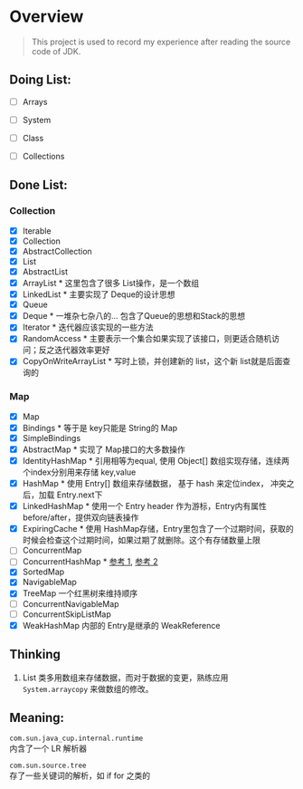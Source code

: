 # Overview

> This project is used to record my experience after reading the source code of JDK.

## Doing List:

- [ ] Arrays
- [ ] System
- [ ] Class
- [ ] Collections


## Done List:

### Collection

- [X] Iterable
- [X] Collection
- [X] AbstractCollection
- [X] List
- [X] AbstractList
- [X] ArrayList * 这里包含了很多 List操作，是一个数组
- [X] LinkedList * 主要实现了 Deque的设计思想
- [X] Queue
- [X] Deque * 一堆杂七杂八的... 包含了Queue的思想和Stack的思想
- [X] Iterator * 迭代器应该实现的一些方法
- [X] RandomAccess * 主要表示一个集合如果实现了该接口，则更适合随机访问；反之迭代器效率更好
- [X] CopyOnWriteArrayList * 写时上锁，并创建新的 list，这个新 list就是后面查询的

### Map

- [X] Map
- [X] Bindings * 等于是 key只能是 String的 Map
- [X] SimpleBindings
- [X] AbstractMap * 实现了 Map接口的大多数操作
- [X] IdentityHashMap * 引用相等为equal, 使用 Object[] 数组实现存储，连续两个index分别用来存储 key,value
- [X] HashMap * 使用 Entry[] 数组来存储数据， 基于 hash 来定位index， 冲突之后，加载 Entry.next下
- [X] LinkedHashMap * 使用一个 Entry header 作为游标，Entry内有属性 before/after，提供双向链表操作
- [X] ExpiringCache * 使用 HashMap存储，Entry里包含了一个过期时间，获取的时候会检查这个过期时间，如果过期了就删除。这个有存储数量上限
- [ ] ConcurrentMap
- [ ] ConcurrentHashMap * [参考 1][ConcurrentHashMap01], [参考 2](ConcurrentHashMap02)
- [X] SortedMap
- [X] NavigableMap
- [X] TreeMap 一个红黑树来维持顺序
- [ ] ConcurrentNavigableMap
- [ ] ConcurrentSkipListMap
- [X] WeakHashMap 内部的 Entry是继承的 WeakReference

## Thinking

1. List 类多用数组来存储数据，而对于数据的变更，熟练应用 `System.arraycopy` 来做数组的修改。

## Meaning:

`com.sun.java_cup.internal.runtime`  
内含了一个 LR 解析器

`com.sun.source.tree`  
存了一些关键词的解析，如 if for 之类的


[ConcurrentHashMap01]: https://www.ibm.com/developerworks/cn/java/java-lo-concurrenthashmap/index.html
[ConcurrentHashMap02]: http://www.infoq.com/cn/articles/ConcurrentHashMap
